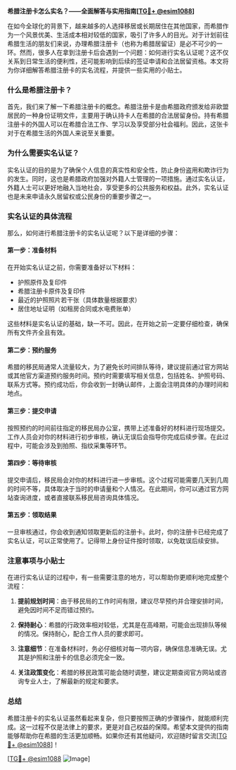 **希腊注册卡怎么实名？——全面解答与实用指南[[TG💪+ @esim1088](https://t.me/s/esim1088)]**

在如今全球化的背景下，越来越多的人选择移居或长期居住在其他国家，而希腊作为一个风景优美、生活成本相对较低的国家，吸引了许多人的目光。对于计划前往希腊生活的朋友们来说，办理希腊注册卡（也称为希腊居留证）是必不可少的一环。然而，很多人在拿到注册卡后会遇到一个问题：如何进行实名认证呢？这不仅关系到日常生活的便利性，还可能影响到后续的签证申请和合法居留资格。本文将为你详细解答希腊注册卡的实名流程，并提供一些实用的小贴士。

### 什么是希腊注册卡？

首先，我们来了解一下希腊注册卡的概念。希腊注册卡是由希腊政府颁发给非欧盟居民的一种身份证明文件，主要用于确认持卡人在希腊的合法居留身份。持有希腊注册卡的外国人可以在希腊合法工作、学习以及享受部分社会福利。因此，这张卡对于在希腊生活的外国人来说至关重要。

### 为什么需要实名认证？

实名认证的目的是为了确保个人信息的真实性和安全性，防止身份盗用和欺诈行为的发生。同时，这也是希腊政府加强对外籍人士管理的一项措施。通过实名认证，外籍人士可以更好地融入当地社会，享受更多的公共服务和权益。此外，实名认证也是未来申请永久居留权或公民身份的重要步骤之一。

### 实名认证的具体流程

那么，如何进行希腊注册卡的实名认证呢？以下是详细的步骤：

#### 第一步：准备材料

在开始实名认证之前，你需要准备好以下材料：
- 护照原件及复印件
- 希腊注册卡原件及复印件
- 最近的护照照片若干张（具体数量根据要求）
- 居住地址证明（如租房合同或水电费账单）

这些材料是实名认证的基础，缺一不可。因此，在开始之前一定要仔细检查，确保所有文件齐全且有效。

#### 第二步：预约服务

希腊的移民局通常人流量较大，为了避免长时间排队等待，建议提前通过官方网站或其他官方渠道预约服务时间。预约时需要填写相关信息，包括姓名、护照号码、联系方式等。预约成功后，你会收到一封确认邮件，上面会注明具体的办理时间和地点。

#### 第三步：提交申请

按照预约的时间前往指定的移民局办公室，携带上述准备好的材料进行现场提交。工作人员会对你的材料进行初步审核，确认无误后会指导你完成后续步骤。在此过程中，可能会涉及到拍照、指纹采集等环节。

#### 第四步：等待审核

提交申请后，移民局会对你的材料进行进一步审核。这个过程可能需要几天到几周的时间不等，具体取决于当时的申请量和个人情况。在此期间，你可以通过官方网站查询进度，或者直接联系移民局咨询具体情况。

#### 第五步：领取结果

一旦审核通过，你会收到通知领取更新后的注册卡。此时，你的注册卡已经完成了实名认证，可以正常使用了。记得带上身份证件按时领取，以免耽误后续安排。

### 注意事项与小贴士

在进行实名认证的过程中，有一些需要注意的地方，可以帮助你更顺利地完成整个流程：

1. **提前规划时间**：由于移民局的工作时间有限，建议尽早预约并合理安排时间，避免因时间不足而错过预约。
   
2. **保持耐心**：希腊的行政效率相对较低，尤其是在高峰期，可能会出现排队等候的情况。保持耐心，配合工作人员的要求即可。

3. **注意细节**：在准备材料时，务必仔细核对每一项内容，确保信息准确无误。尤其是护照和注册卡的信息必须完全一致。

4. **关注政策变化**：希腊的移民政策可能会随时调整，建议定期查阅官方网站或咨询专业人士，了解最新的规定和要求。

### 总结

希腊注册卡的实名认证虽然看起来复杂，但只要按照正确的步骤操作，就能顺利完成。这一过程不仅是法律上的要求，更是对自己权益的保障。希望本文提供的指南能够帮助你在希腊的生活更加顺畅。如果你还有其他疑问，欢迎随时留言交流[[TG💪+ @esim1088](https://t.me/s/esim1088)]！

[[TG💪+ @esim1088](https://t.me/s/esim1088) ![Image](https://i.postimg.cc/4NQfJmqS/Snipaste-2025-05-13-00-14-12.png)]